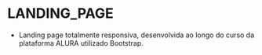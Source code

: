 # LANDING_PAGE

- Landing page totalmente responsiva, desenvolvida ao longo do curso da plataforma ALURA utilizado Bootstrap.
